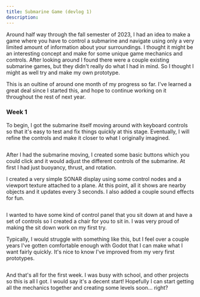 ```yaml
---
title: Submarine Game (devlog 1)
description:
---
```


Around half way through the fall semester of 2023, I had an idea to make a game where you have to control a submarine and navigate using only a very limited amount of information about your surroundings. I thought it might be an interesting concept and make for some unique game mechanics and controls. After looking around I found there were a couple existing submarine games, but they didn't really do what I had in mind. So I thought I might as well try and make my own prototype. 

This is an oultine of around one month of my progress so far. I've learned a great deal since I started this, and hope to continue working on it throughout the rest of next year.

### Week 1

To begin, I got the submarine itself moving around with keyboard controls so that it's easy to test and fix things quickly at this stage. Eventually, I will refine the controls and make it closer to what I originally imagined.

<img srcset="/blog/assets/img/ioBhpTxyCP.webp, /blog/assets/img/ioBhpTxyCP.gif">

After I had the submarine moving, I created some basic buttons which you could click and it would adjust the different controls of the submarine. At first I had just buoyancy, thrust, and rotation.

I created a very simple SONAR display using some control nodes and a viewport texture attached to a plane. At this point, all it shows are nearby objects and it updates every 3 seconds. I also added a couple sound effects for fun.

<img srcset="/blog/assets/img/JSJVfU31kq.webp, /blog/assets/img/JSJVfU31kq.gif">

I wanted to have some kind of control panel that you sit down at and have a set of controls so I created a chair for you to sit in. I was very proud of making the sit down work on my first try.

Typically, I would struggle with something like this, but I feel over a couple years I've gotten comfortable enough with Godot that I can make what I want fairly quickly. It's nice to know I've improved from my very first prototypes.

<img srcset="/blog/assets/img/KxVFFZ7N0e.webp, /blog/assets/img/KxVFFZ7N0e.gif">

And that's all for the first week. I was busy with school, and other projects so this is all I got. I would say it's a decent start! Hopefully I can start getting all the mechanics together and creating some levels soon... right?